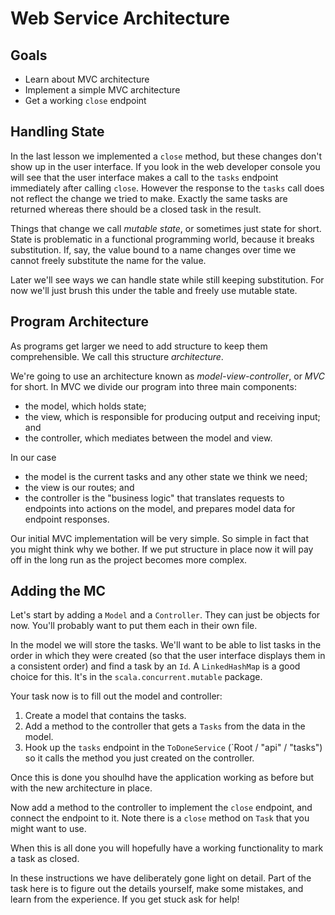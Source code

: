 # Web Service Architecture

## Goals

- Learn about MVC architecture
- Implement a simple MVC architecture
- Get a working `close` endpoint


## Handling State

In the last lesson we implemented a `close` method, but these changes don't show up in the user interface. If you look in the web developer console you will see that the user interface makes a call to the `tasks` endpoint immediately after calling `close`. However the response to the `tasks` call does not reflect the change we tried to make. Exactly the same tasks are returned whereas there should be a closed task in the result.

Things that change we call *mutable state*, or sometimes just state for short. State is problematic in a functional programming world, because it breaks substitution. If, say, the value bound to a name changes over time we cannot freely substitute the name for the value.

Later we'll see ways we can handle state while still keeping substitution. For now we'll just brush this under the table and freely use mutable state.


## Program Architecture

As programs get larger we need to add structure to keep them comprehensible. We call this structure *architecture*.

We're going to use an architecture known as *model-view-controller*, or *MVC* for short. In MVC we divide our program into three main components:

- the model, which holds state;
- the view, which is responsible for producing output and receiving input; and
- the controller, which mediates between the model and view.

In our case

- the model is the current tasks and any other state we think we need;
- the view is our routes; and
- the controller is the "business logic" that translates requests to endpoints into actions on the model, and prepares model data for endpoint responses.

Our initial MVC implementation will be very simple. So simple in fact that you might think why we bother. If we put structure in place now it will pay off in the long run as the project becomes more complex.


## Adding the MC

Let's start by adding a `Model` and a `Controller`. They can just be objects for now. You'll probably want to put them each in their own file.

In the model we will store the tasks. We'll want to be able to list tasks in the order in which they were created (so that the user interface displays them in a consistent order) and find a task by an `Id`. A `LinkedHashMap` is a good choice for this. It's in the `scala.concurrent.mutable` package.

Your task now is to fill out the model and controller:

1. Create a model that contains the tasks. 
2. Add a method to the controller that gets a `Tasks` from the data in the model.
3. Hook up the `tasks` endpoint in the `ToDoneService` (`Root / "api" / "tasks") so it calls the method you just created on the controller.

Once this is done you shoulhd have the application working as before but with the new architecture in place.

Now add a method to the controller to implement the `close` endpoint, and connect the endpoint to it. Note there is a `close` method on `Task` that you might want to use.

When this is all done you will hopefully have a working functionality to mark a task as closed.

In these instructions we have deliberately gone light on detail. Part of the task here is to figure out the details yourself, make some mistakes, and learn from the experience. If you get stuck ask for help!
